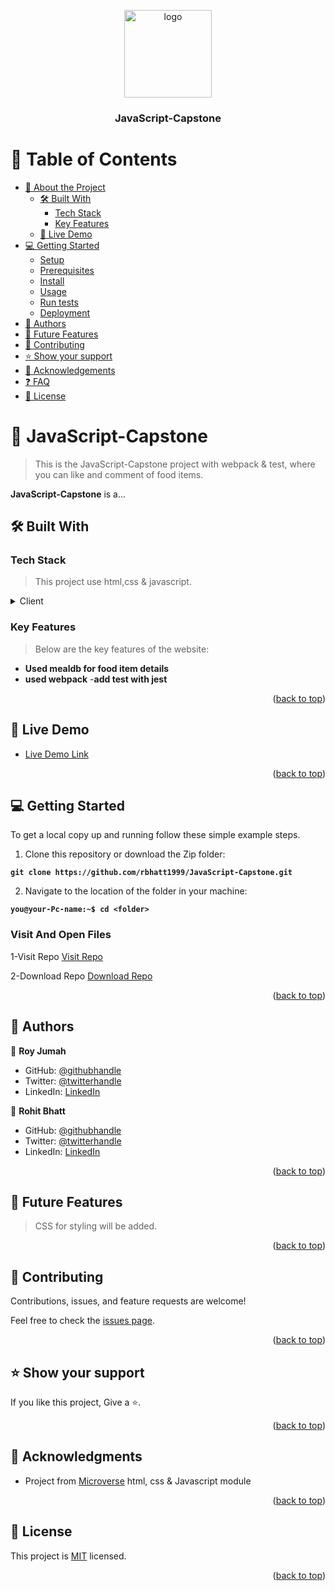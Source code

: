
<a name="readme-top"></a>
<div align="center">

  <img src="https://github.com/microverseinc/readme-template/blob/master/murple_logo.png" alt="logo" width="140"  height="auto" />
  <br/>

  <h3><b>JavaScript-Capstone</b></h3>
</div>

# 📗 Table of Contents

- [📖 About the Project](#about-project)
  - [🛠 Built With](#built-with)
    - [Tech Stack](#tech-stack)
    - [Key Features](#key-features)
  - [🚀 Live Demo](#live-demo)
- [💻 Getting Started](#getting-started)
  - [Setup](#setup)
  - [Prerequisites](#prerequisites)
  - [Install](#install)
  - [Usage](#usage)
  - [Run tests](#run-tests)
  - [Deployment](#triangular_flag_on_post-deployment)
- [👥 Authors](#authors)
- [🔭 Future Features](#future-features)
- [🤝 Contributing](#contributing)
- [⭐️ Show your support](#support)
- [🙏 Acknowledgements](#acknowledgements)
- [❓ FAQ](#faq)
- [📝 License](#license)

# 📖 JavaScript-Capstone <a name="about-project"></a>

> This is the JavaScript-Capstone project with webpack & test, where you can like and comment of food items.

**JavaScript-Capstone** is a...

## 🛠 Built With <a name="built-with"></a>

### Tech Stack <a name="tech-stack"></a>

> This project use html,css & javascript.
<details>
  <summary>Client</summary>
  <ul>
    <li><a href="https://html.com/">HTML</a></li>
    <li><a href="https://developer.mozilla.org/en-US/docs/Web/CSS">CSS</a></li>
    <li><a href="https://www.javascript.com/">JavaScript</a></li>
    <li><a href="https://webpack.js.org/">Webpack</a></li>
    <li><a href="https://jestjs.io/">Jest</a></li>   
  </ul>
  <summary>API</summary>
  <ul>
    <li><a href="https://www.notion.so/Involvement-API-869e60b5ad104603aa6db59e08150270">Involvement API</a></li>
    <li><a href="https://www.themealdb.com/api.php">Meals DB</a></li>   
  </ul>
</details>

### Key Features <a name="key-features"></a>

> Below are the key features of the website:

- **Used mealdb for food item details**
- **used webpack**
-**add test with jest**

<p align="right">(<a href="#readme-top">back to top</a>)</p>

## 🚀 Live Demo <a name="live-demo"></a>

- [Live Demo Link](https://rbhatt1999.github.io/JavaScript-Capstone/dist)

<p align="right">(<a href="#readme-top">back to top</a>)</p>

## 💻 Getting Started <a name="getting-started"></a>

To get a local copy up and running follow these simple example steps.

1. Clone this repository or download the Zip folder:

**``git clone https://github.com/rbhatt1999/JavaScript-Capstone.git``**

2. Navigate to the location of the folder in your machine:

**``you@your-Pc-name:~$ cd <folder>``**

### Visit And Open Files
1-Visit Repo
[Visit Repo](https://github.com/rbhatt1999/JavaScript-Capstone)

2-Download Repo
[Download Repo](https://github.com/rbhatt1999/JavaScript-Capstone/archive/refs/heads/main.zip)

<p align="right">(<a href="#readme-top">back to top</a>)</p>

## 👥 Authors <a name="authors"></a>

👤 **Roy Jumah**

- GitHub: [@githubhandle](https://github.com/RoyJumah)
- Twitter: [@twitterhandle](https://twitter.com/_royissues)
- LinkedIn: [LinkedIn](https://www.linkedin.com/in/roy-jumah/)

👤 **Rohit Bhatt**

- GitHub: [@githubhandle](https://github.com/rbhatt1999)
- Twitter: [@twitterhandle](https://twitter.com/rohitbh02837778)
- LinkedIn: [LinkedIn](https://www.linkedin.com/in/rohit-bhatt-747166193/)

<p align="right">(<a href="#readme-top">back to top</a>)</p>

## 🔭 Future Features <a name="future-features"></a>

> CSS for styling will be added.

<p align="right">(<a href="#readme-top">back to top</a>)</p>

## 🤝 Contributing <a name="contributing"></a>

Contributions, issues, and feature requests are welcome!

Feel free to check the [issues page](https://github.com/rbhatt1999/JavaScript-Capstone/issues).

<p align="right">(<a href="#readme-top">back to top</a>)</p>

## ⭐️ Show your support <a name="support"></a>

If you like this project, Give a ⭐️.

<p align="right">(<a href="#readme-top">back to top</a>)</p>

## 🙏 Acknowledgments <a name="acknowledgements"></a>

- Project from [Microverse](https://www.microverse.org/?grsf=i6yi2m) html, css & Javascript module

<p align="right">(<a href="#readme-top">back to top</a>)</p>

## 📝 License <a name="license"></a>

This project is [MIT](./MIT.md) licensed.

<p align="right">(<a href="#readme-top">back to top</a>)</p>